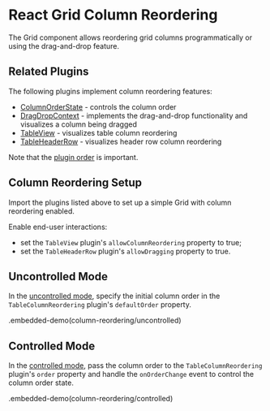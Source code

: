 # React Grid Column Reordering

The Grid component allows reordering grid columns programmatically or using the drag-and-drop feature.

## Related Plugins

The following plugins implement column reordering features:

- [ColumnOrderState](../reference/column-order-state.md) - controls the column order
- [DragDropContext](../reference/drag-drop-context.md) - implements the drag-and-drop functionality and visualizes a column being dragged
- [TableView](../reference/table-view.md) - visualizes table column reordering
- [TableHeaderRow](../reference/table-header-row.md) - visualizes header row column reordering

Note that the [plugin order](./plugin-overview.md#plugin-order) is important.

## Column Reordering Setup

Import the plugins listed above to set up a simple Grid with column reordering enabled.

Enable end-user interactions:

- set the `TableView` plugin's `allowColumnReordering` property to true;
- set the `TableHeaderRow` plugin's `allowDragging` property to true.

## Uncontrolled Mode

In the [uncontrolled mode](controlled-and-uncontrolled-modes.md), specify the initial column order in the `TableColumnReordering` plugin's `defaultOrder` property.

.embedded-demo(column-reordering/uncontrolled)

## Controlled Mode

In the [controlled mode](controlled-and-uncontrolled-modes.md), pass the column order to the `TableColumnReordering` plugin's `order` property and handle the `onOrderChange` event to control the column order state.

.embedded-demo(column-reordering/controlled)
